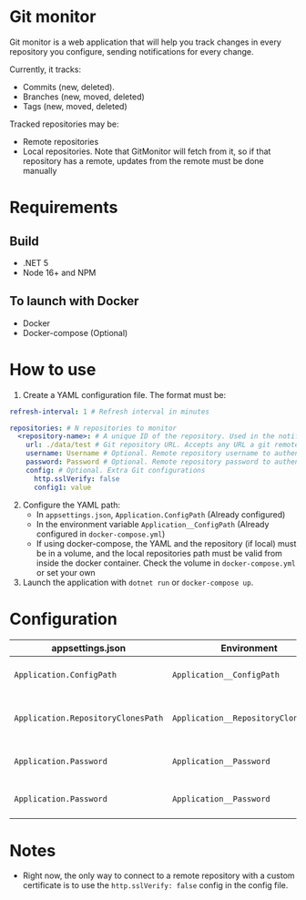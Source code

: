# Git monitor

Git monitor is a web application that will help you track changes in every repository you configure, sending notifications for every change.

Currently, it tracks:

- Commits (new, deleted).
- Branches (new, moved, deleted)
- Tags (new, moved, deleted)

Tracked repositories may be:

- Remote repositories
- Local repositories. Note that GitMonitor will fetch from it, so if that repository has a remote, updates from the remote must be done manually

# Requirements

## Build

- .NET 5
- Node 16+ and NPM

## To launch with Docker

- Docker
- Docker-compose (Optional)

# How to use

1. Create a YAML configuration file. The format must be:

```YAML
refresh-interval: 1 # Refresh interval in minutes

repositories: # N repositories to monitor
  <repository-name>: # A unique ID of the repository. Used in the notifications
    url: ./data/test # Git repository URL. Accepts any URL a git remote accepts
    username: Username # Optional. Remote repository username to authenticate
    password: Password # Optional. Remote repository password to authenticate
    config: # Optional. Extra Git configurations
      http.sslVerify: false
      config1: value
```

2. Configure the YAML path:
   - In `appsettings.json`, `Application.ConfigPath` (Already configured)
   - In the environment variable `Application__ConfigPath` (Already configured in `docker-compose.yml`)
   - If using docker-compose, the YAML and the repository (if local) must be in a volume, and the local repositories path must be valid from inside the docker container. Check the volume in `docker-compose.yml` or set your own
3. Launch the application with `dotnet run` or `docker-compose up`.

# Configuration

| appsettings.json                   | Environment                         | Required | Default                                               | Description                                    |
| ---------------------------------- | ----------------------------------- | -------- | ----------------------------------------------------- | ---------------------------------------------- |
| `Application.ConfigPath`           | `Application__ConfigPath`           | Yes      | `./data/config.yml`<br/>(Development, docker-compose) | Path to the configuration YAML                 |
| `Application.RepositoryClonesPath` | `Application__RepositoryClonesPath` | Yes      | `./clones`                                            | Path where the repository clones will be saved |
| `Application.Password`             | `Application__Password`             | No       |                                                       | Username to enable basic authentication        |
| `Application.Password`             | `Application__Password`             | No       |                                                       | Password to enable basic authentication        |

# Notes

- Right now, the only way to connect to a remote repository with a custom certificate is to use the `http.sslVerify: false` config in the config file.
